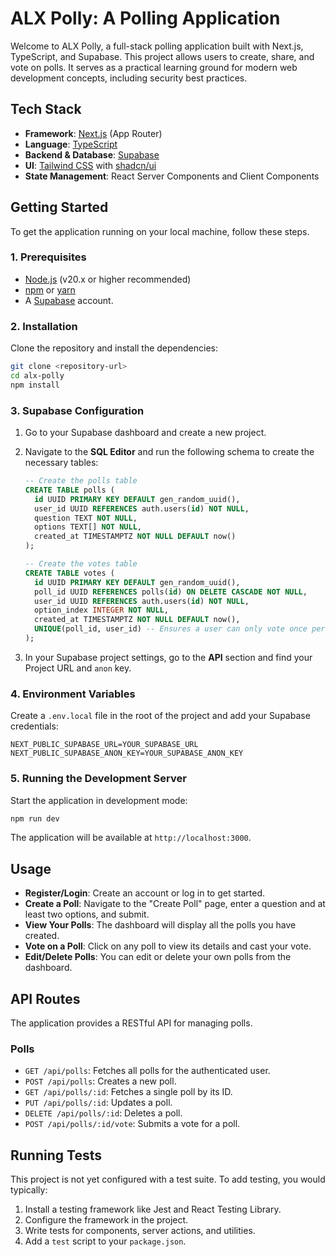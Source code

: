 # ALX Polly: A Polling Application

Welcome to ALX Polly, a full-stack polling application built with Next.js, TypeScript, and Supabase. This project allows users to create, share, and vote on polls. It serves as a practical learning ground for modern web development concepts, including security best practices.

## Tech Stack

-   **Framework**: [Next.js](https://nextjs.org/) (App Router)
-   **Language**: [TypeScript](https://www.typescriptlang.org/)
-   **Backend & Database**: [Supabase](https://supabase.io/)
-   **UI**: [Tailwind CSS](https://tailwindcss.com/) with [shadcn/ui](https://ui.shadcn.com/)
-   **State Management**: React Server Components and Client Components

## Getting Started

To get the application running on your local machine, follow these steps.

### 1. Prerequisites

-   [Node.js](https://nodejs.org/) (v20.x or higher recommended)
-   [npm](https://www.npmjs.com/) or [yarn](https://yarnpkg.com/)
-   A [Supabase](https://supabase.io/) account.

### 2. Installation

Clone the repository and install the dependencies:

```bash
git clone <repository-url>
cd alx-polly
npm install
```

### 3. Supabase Configuration

1.  Go to your Supabase dashboard and create a new project.
2.  Navigate to the **SQL Editor** and run the following schema to create the necessary tables:

    ```sql
    -- Create the polls table
    CREATE TABLE polls (
      id UUID PRIMARY KEY DEFAULT gen_random_uuid(),
      user_id UUID REFERENCES auth.users(id) NOT NULL,
      question TEXT NOT NULL,
      options TEXT[] NOT NULL,
      created_at TIMESTAMPTZ NOT NULL DEFAULT now()
    );

    -- Create the votes table
    CREATE TABLE votes (
      id UUID PRIMARY KEY DEFAULT gen_random_uuid(),
      poll_id UUID REFERENCES polls(id) ON DELETE CASCADE NOT NULL,
      user_id UUID REFERENCES auth.users(id) NOT NULL,
      option_index INTEGER NOT NULL,
      created_at TIMESTAMPTZ NOT NULL DEFAULT now(),
      UNIQUE(poll_id, user_id) -- Ensures a user can only vote once per poll
    );
    ```

3.  In your Supabase project settings, go to the **API** section and find your Project URL and `anon` key.

### 4. Environment Variables

Create a `.env.local` file in the root of the project and add your Supabase credentials:

```
NEXT_PUBLIC_SUPABASE_URL=YOUR_SUPABASE_URL
NEXT_PUBLIC_SUPABASE_ANON_KEY=YOUR_SUPABASE_ANON_KEY
```

### 5. Running the Development Server

Start the application in development mode:

```bash
npm run dev
```

The application will be available at `http://localhost:3000`.

## Usage

-   **Register/Login**: Create an account or log in to get started.
-   **Create a Poll**: Navigate to the "Create Poll" page, enter a question and at least two options, and submit.
-   **View Your Polls**: The dashboard will display all the polls you have created.
-   **Vote on a Poll**: Click on any poll to view its details and cast your vote.
-   **Edit/Delete Polls**: You can edit or delete your own polls from the dashboard.

## API Routes

The application provides a RESTful API for managing polls.

### Polls

-   `GET /api/polls`: Fetches all polls for the authenticated user.
-   `POST /api/polls`: Creates a new poll.
-   `GET /api/polls/:id`: Fetches a single poll by its ID.
-   `PUT /api/polls/:id`: Updates a poll.
-   `DELETE /api/polls/:id`: Deletes a poll.
-   `POST /api/polls/:id/vote`: Submits a vote for a poll.

## Running Tests

This project is not yet configured with a test suite. To add testing, you would typically:

1.  Install a testing framework like Jest and React Testing Library.
2.  Configure the framework in the project.
3.  Write tests for components, server actions, and utilities.
4.  Add a `test` script to your `package.json`.